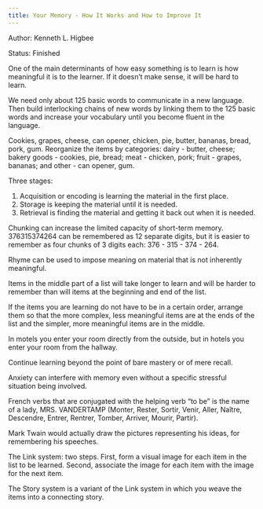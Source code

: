 ```yaml
---
title: Your Memory - How It Works and How to Improve It
---
```

Author: Kenneth L. Higbee

Status: Finished

One of the main determinants of how easy something is to learn is how meaningful it is to the learner. If it doesn’t make sense, it will be hard to learn.

We need only about 125 basic words to communicate in a new language. Then build interlocking chains of new words by linking them to the 125 basic words and increase your vocabulary until you become fluent in the language.

Cookies, grapes, cheese, can opener, chicken, pie, butter, bananas, bread, pork, gum. Reorganize the items by categories: dairy - butter, cheese; bakery goods - cookies, pie, bread; meat - chicken, pork; fruit - grapes, bananas; and other - can opener, gum.

Three stages:

1. Acquisition or encoding is learning the material in the first place.
2. Storage is keeping the material until it is needed.
3. Retrieval is finding the material and getting it back out when it is needed.

Chunking can increase the limited capacity of short-term memory. 376315374264 can be remembered as 12 separate digits, but it is easier to remember as four chunks of 3 digits each: 376 - 315 - 374 - 264.

Rhyme can be used to impose meaning on material that is not inherently meaningful.

Items in the middle part of a list will take longer to learn and will be harder to remember than will items at the beginning and end of the list.

If the items you are learning do not have to be in a certain order, arrange them so that the more complex, less meaningful items are at the ends of the list and the simpler, more meaningful items are in the middle.

In motels you enter your room directly from the outside, but in hotels you enter your room from the hallway.

Continue learning beyond the point of bare mastery or of mere recall.

Anxiety can interfere with memory even without a specific stressful situation being involved.

French verbs that are conjugated with the helping verb “to be” is the name of a lady, MRS. VANDERTAMP (Monter, Rester, Sortir, Venir, Aller, Naître, Descendre, Entrer, Rentrer, Tomber, Arriver, Mourir, Partir).

Mark Twain would actually draw the pictures representing his ideas, for remembering his speeches.

The Link system: two steps. First, form a visual image for each item in the list to be learned. Second, associate the image for each item with the image for the next item.

The Story system is a variant of the Link system in which you weave the items into a connecting story.

